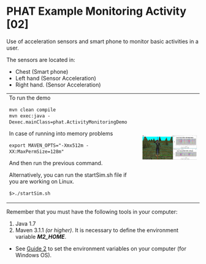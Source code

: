 # PHAT Example Monitoring Activity [02]
Use of acceleration sensors and smart phone to monitor basic activities in a user.

The sensors are located in:
- Chest (Smart phone)
- Left hand (Sensor Acceleration)
- Right hand. (Sensor Acceleration)

<table>
<tr>
    <td>  
To run the demo

```
mvn clean compile
mvn exec:java -Dexec.mainClass=phat.ActivityMonitoringDemo
```
In case of running into memory problems
```
export MAVEN_OPTS="-Xmx512m -XX:MaxPermSize=128m"
```
And then run the previous command.

Alternatively, you can run the startSim.sh file if you are working on Linux.
```
$>./startSim.sh
```
   </td>
    <td>
        <img src="https://github.com/mfcardenas/phat_example_monitoring_02/blob/master/img/img_older_people_home.png" />
    </td>
</tr>
</table>

Remember that you must have the following tools in your computer:

1. Java 1.7
2. Maven 3.1.1 <i>(or higher)</i>. It is necessary to define the environment variable <i><b>M2_HOME</b></i>.

[Guide 2]: http://grasia.fdi.ucm.es/aide/software/2016/01/22/path.html
- See [Guide 2] to set the environment variables on your computer (for Windows OS).